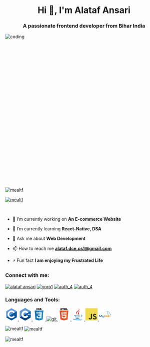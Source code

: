 
<h1 align="center">Hi 👋, I'm Alataf Ansari</h1>
<h3 align="center">A passionate frontend developer from Bihar India</h3>

<img align="right" alt="coding" height="490" width="1150" src="https://cdn.dribbble.com/users/279765/screenshots/1906733/selfportrait.gif">
<br><br>

<p align="left"> <img src="https://komarev.com/ghpvc/?username=mealtf&label=Profile%20views&color=0e75b6&style=flat" alt="mealtf" /> </p>

<p align="left"> <a href="https://github.com/ryo-ma/github-profile-trophy"><img src="https://github-profile-trophy.vercel.app/?username=mealtf" alt="mealtf" /></a> </p>

<p align="left"> <a href="https://twitter.com/" target="blank"><img src="https://img.shields.io/twitter/follow/?logo=twitter&style=for-the-badge" alt="" /></a> </p>

- 🔭 I’m currently working on **An E-commerce Website**

- 🌱 I’m currently learning **React-Native, DSA**

- 💬 Ask me about **Web Development**

- 📫 How to reach me **alataf.dce.cs1@gmail.com**

- ⚡ Fun fact **I am enjoying my Frustrated Life**

<h3 align="left">Connect with me:</h3>
<p align="left">
<a href="https://www.linkedin.com/in/mealtf/" target="blank"><img align="center" src="https://raw.githubusercontent.com/rahuldkjain/github-profile-readme-generator/master/src/images/icons/Social/linked-in-alt.svg" alt="alataf ansari" height="30" width="40" /></a>
<a href="https://codeforces.com/profile/ypro1" target="blank"><img align="center" src="https://raw.githubusercontent.com/rahuldkjain/github-profile-readme-generator/master/src/images/icons/Social/codeforces.svg" alt="ypro1" height="30" width="40" /></a>
<a href="https://www.leetcode.com/auth_4" target="blank"><img align="center" src="https://raw.githubusercontent.com/rahuldkjain/github-profile-readme-generator/master/src/images/icons/Social/leet-code.svg" alt="auth_4" height="30" width="40" /></a>
<a href="https://auth.geeksforgeeks.org/user/auth_4" target="blank"><img align="center" src="https://raw.githubusercontent.com/rahuldkjain/github-profile-readme-generator/master/src/images/icons/Social/geeks-for-geeks.svg" alt="auth_4" height="30" width="40" /></a>
</p>

<h3 align="left">Languages and Tools:</h3>
<p align="left"> <a href="https://www.cprogramming.com/" target="_blank" rel="noreferrer"> <img src="https://raw.githubusercontent.com/devicons/devicon/master/icons/c/c-original.svg" alt="c" width="40" height="40"/> </a> <a href="https://www.w3schools.com/cpp/" target="_blank" rel="noreferrer"> <img src="https://raw.githubusercontent.com/devicons/devicon/master/icons/cplusplus/cplusplus-original.svg" alt="cplusplus" width="40" height="40"/> </a> <a href="https://www.w3schools.com/css/" target="_blank" rel="noreferrer"> <img src="https://raw.githubusercontent.com/devicons/devicon/master/icons/css3/css3-original-wordmark.svg" alt="css3" width="40" height="40"/> </a> <a href="https://git-scm.com/" target="_blank" rel="noreferrer"> <img src="https://www.vectorlogo.zone/logos/git-scm/git-scm-icon.svg" alt="git" width="40" height="40"/> </a> <a href="https://www.w3.org/html/" target="_blank" rel="noreferrer"> <img src="https://raw.githubusercontent.com/devicons/devicon/master/icons/html5/html5-original-wordmark.svg" alt="html5" width="40" height="40"/> </a> <a href="https://www.java.com" target="_blank" rel="noreferrer"> <img src="https://raw.githubusercontent.com/devicons/devicon/master/icons/java/java-original.svg" alt="java" width="40" height="40"/> </a> <a href="https://developer.mozilla.org/en-US/docs/Web/JavaScript" target="_blank" rel="noreferrer"> <img src="https://raw.githubusercontent.com/devicons/devicon/master/icons/javascript/javascript-original.svg" alt="javascript" width="40" height="40"/> </a> <a href="https://www.mysql.com/" target="_blank" rel="noreferrer"> <img src="https://raw.githubusercontent.com/devicons/devicon/master/icons/mysql/mysql-original-wordmark.svg" alt="mysql" width="40" height="40"/> </a> </p>

<p><img align="left" src="https://github-readme-stats.vercel.app/api/top-langs?username=mealtf&show_icons=true&locale=en&layout=compact" alt="mealtf" /></p>

<p>&nbsp;<img align="center" src="https://github-readme-stats.vercel.app/api?username=mealtf&show_icons=true&locale=en" alt="mealtf" /></p>

<p><img align="center" src="https://github-readme-streak-stats.herokuapp.com/?user=mealtf&" alt="mealtf" /></p>
